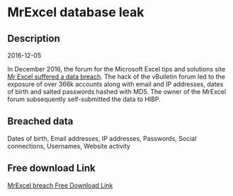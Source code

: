 # MrExcel database leak

## Description

2016-12-05

In December 2016, the forum for the Microsoft Excel tips and solutions site <a href="http://www.mrexcel.com/details-of-data-breach-at-mrexcel-com/" target="_blank" rel="noopener">Mr Excel suffered a data breach</a>. The hack of the vBulletin forum led to the exposure of over 366k accounts along with email and IP addresses, dates of birth and salted passwords hashed with MD5. The owner of the MrExcel forum subsequently self-submitted the data to HIBP.

## Breached data

Dates of birth, Email addresses, IP addresses, Passwords, Social connections, Usernames, Website activity

## Free download Link

[MrExcel breach Free Download Link](https://link-to.net/1229997/905.0143638792882/dynamic/?r=aHR0cHM6Ly93d3cubWVkaWFmaXJlLmNvbS92aWV3L3NMT0kxUlZoV25vRHlGNC9tcmV4Y2VsLmNvbS9maWxl)